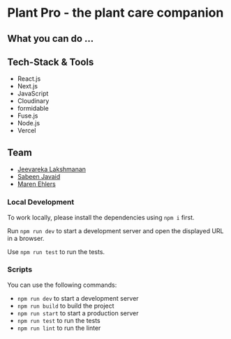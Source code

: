 # Plant Pro - the plant care companion


## What you can do ...

## Tech-Stack & Tools
- React.js
- Next.js
- JavaScript
- Cloudinary
- formidable
- Fuse.js
- Node.js
- Vercel
  
## Team
- [Jeevareka Lakshmanan](https://github.com/Reka27) 
- [Sabeen Javaid](https://github.com/isabeen) 
- [Maren Ehlers](https://github.com/MarenOelixtown) 
  
### Local Development

To work locally, please install the dependencies using `npm i` first.

Run `npm run dev` to start a development server and open the displayed URL in a browser.

Use `npm run test` to run the tests.

### Scripts

You can use the following commands:

- `npm run dev` to start a development server
- `npm run build` to build the project
- `npm run start` to start a production server
- `npm run test` to run the tests
- `npm run lint` to run the linter
